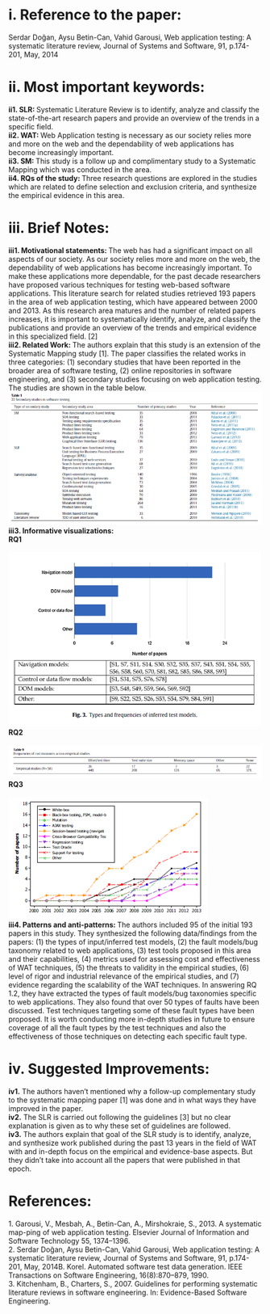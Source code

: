 <h1>i.	Reference to the paper: </h1>
Serdar Doğan, Aysu Betin-Can, Vahid Garousi, Web application testing: A systematic literature review, Journal of Systems and Software, 91, p.174-201, May, 2014</br>

<h1>ii.	Most important keywords: </h1>
<b>ii1. SLR: </b>Systematic Literature Review is to identify, analyze and classify the state-of-the-art research papers and provide an overview of the trends in a specific field.</br>
<b>ii2. WAT: </b>Web Application testing is necessary as our society relies more and more on the web and the dependability of web applications has become increasingly important.</br>
<b>ii3. SM: </b> This study is a follow up and complimentary study to a Systematic Mapping which was conducted in the area.</br>
<b>ii4. RQs of the study: </b> Three research questions are explored in the studies which are related to define selection and exclusion criteria, and synthesize the empirical evidence in this area.</br>

<h1>iii. Brief Notes: </h1>
<b>iii1. Motivational statements: </b> The web has had a significant impact on all aspects of our society. As our society relies more and more on the web, the dependability of web applications has become increasingly important. To make these applications more dependable, for the past decade researchers have proposed various techniques for testing web-based software applications. This literature search for related studies retrieved 193 papers in the area of web application testing, which have appeared between 2000 and 2013. As this research area matures and the number of related papers increases, it is important to systematically identify, analyze, and classify the publications and provide an overview of the trends and empirical evidence in this specialized field. [2]</br>
<b>iii2. Related Work: </b>The authors explain that this study is an extension of the Systematic Mapping study [1]. The paper classifies the related works in three categories: (1) secondary studies that have been reported in the broader area of software testing, (2) online repositories in software engineering, and (3) secondary studies focusing on web application testing. The studies are shown in the table below.</br>
<img src = "1. secondary studies.png"> </br>
<b>iii3. Informative visualizations:</b> </br>
<b>RQ1</b> </br></br>
<img src = "2. rq1.png"> </br>
<b>RQ2</b> </br></br>
<img src = "3. rq2.png"> </br>
<b>RQ3</b> </br></br>
<img src = "4. rq3.png"> </br>
<b>iii4. Patterns and anti-patterns: </b>The authors included 95 of the initial 193 papers in this study. They synthesized the following data/findings from the papers: (1) the types of input/inferred test models, (2) the fault models/bug taxonomy related to web applications, (3) test tools proposed in this area and their capabilities, (4) metrics used for assessing cost and effectiveness of WAT techniques, (5) the threats to validity in the empirical studies, (6) level of rigor and industrial relevance of the empirical studies, and (7) evidence regarding the scalability of the WAT techniques. In answering RQ 1.2, they have extracted the types of fault models/bug taxonomies specific to web applications. They also found that over 50 types of faults have been discussed. Test techniques targeting some of these fault types have been proposed. It is worth conducting more in-depth studies in future to ensure coverage of all the fault types by the test techniques and also the effectiveness of those techniques on detecting each specific fault type.</br>
<h1>iv.	Suggested Improvements:</h1> 
<b>iv1.</b> The authors haven’t mentioned why a follow-up complementary study to the systematic mapping paper [1] was done and in what ways they have improved in the paper. </br>
<b>iv2.</b> The SLR is carried out following the guidelines [3] but no clear explanation is given as to why these set of guidelines are followed.</br>
<b>iv3.</b> The authors explain that goal of the SLR study is to identify, analyze, and synthesize work published during the past 13 years in the field of WAT with and in-depth focus on the empirical and evidence-base aspects. But they didn’t take into account all the papers that were published in that epoch.</br>

<h1>References:</h1>
1.	Garousi, V., Mesbah, A., Betin-Can, A., Mirshokraie, S., 2013. A systematic map-ping of web application testing. Elsevier Journal of Information and Software Technology 55, 1374–1396.</br>
2.	Serdar Doğan, Aysu Betin-Can, Vahid Garousi, Web application testing: A systematic literature review, Journal of Systems and Software, 91, p.174-201, May, 2014B. Korel. Automated software test data generation. IEEE Transactions on Software Engineering, 16(8):870–879, 1990. </br>
3.	Kitchenham, B., Charters, S., 2007. Guidelines for performing systematic literature reviews in software engineering. In: Evidence-Based Software Engineering.</br>
